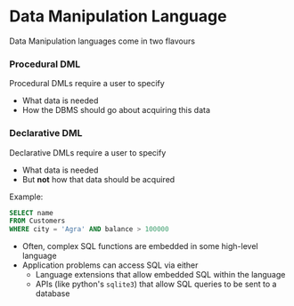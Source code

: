 # Data Manipulation Language
Data Manipulation languages come in two flavours

### Procedural DML
Procedural DMLs require a user to specify
* What data is needed
* How the DBMS should go about acquiring this data

### Declarative DML
Declarative DMLs require a user to specify
* What data is needed
* But **not** how that data should be acquired

Example:
```SQL
SELECT name
FROM Customers
WHERE city = 'Agra' AND balance > 100000
```

* Often, complex SQL functions are embedded in some high-level language
* Application problems can access SQL via either
	* Language extensions that allow embedded SQL within the language
	* APIs (like python's `sqlite3`) that allow SQL queries to be sent to a database

